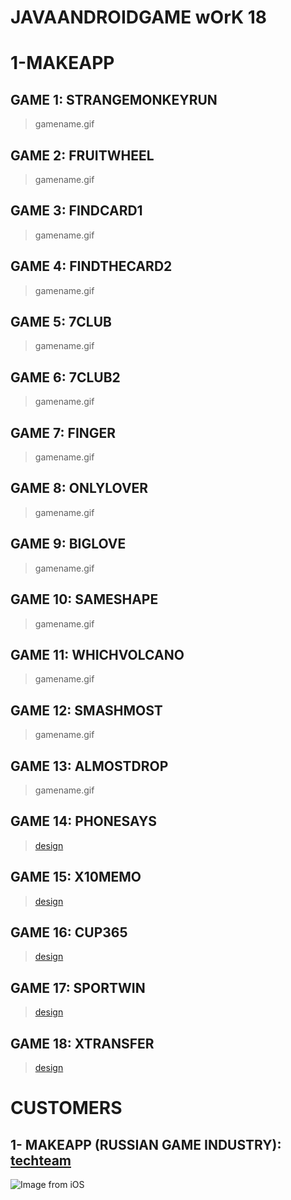 # JAVAANDROIDGAME wOrK 18

# 1-MAKEAPP
## GAME 1: STRANGEMONKEYRUN 
> gamename.gif
## GAME 2: FRUITWHEEL
> gamename.gif
## GAME 3: FINDCARD1
> gamename.gif
## GAME 4: FINDTHECARD2
> gamename.gif
## GAME 5: 7CLUB
> gamename.gif
## GAME 6: 7CLUB2
> gamename.gif
## GAME 7: FINGER
> gamename.gif
## GAME 8: ONLYLOVER
> gamename.gif
## GAME 9: BIGLOVE
> gamename.gif
## GAME 10: SAMESHAPE
> gamename.gif
## GAME 11: WHICHVOLCANO
> gamename.gif
## GAME 12: SMASHMOST
> gamename.gif
## GAME 13: ALMOSTDROP
> gamename.gif
## GAME 14: PHONESAYS
> [design](https://www.figma.com/file/CJ6Q3jUu4wyPjFwlRSo4jf/Phone-Says?node-id=0%3A1)
## GAME 15: X10MEMO
> [design](https://www.figma.com/file/LA0EmePUxTUD0eAC8RNBdR/X10-Memo?node-id=0%3A1)
## GAME 16: CUP365
> [design](https://www.figma.com/file/G0YCWQlSNBHv7AkAoQEgr3/Cup-365?node-id=0%3A1)
## GAME 17: SPORTWIN
> [design](https://www.figma.com/file/bXSfH03xPND9VweoGEZwk1/SportWin?node-id=0%3A1)
## GAME 18: XTRANSFER 
> [design](https://www.figma.com/file/owHe1tP4dSkCjZ1ih3hMVH/1x-transfer?node-id=0%3A1)


# CUSTOMERS
## 1- MAKEAPP (RUSSIAN GAME INDUSTRY): [techteam](https://gitlab.com/users/sakib-rahman-bangladesh/following)
![Image from iOS](https://user-images.githubusercontent.com/24685590/116859641-1ff5cc80-ac22-11eb-868d-c7ba5ef18bbc.jpg)
